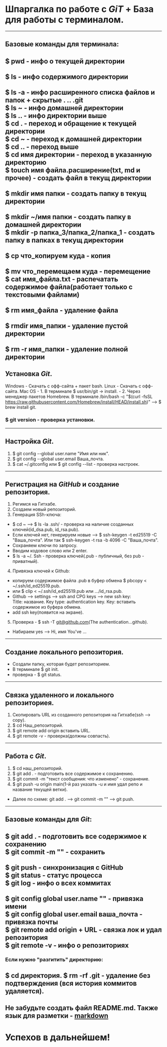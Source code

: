 # Шпаргалка по работе с *GiT* + База для работы с терминалом. 
---
## Базовые команды для терминала:


$ pwd - инфо о текущей директории<br>     
$ ls -  инфо содержимого директории<br>    
$ ls -a - инфо расширенного списка файлов и папок + скрытые . .. .git<br> 
$ ls ~ - инфо домашней директории<br> 
$ ls .. - инфо директории выше<br>
$ cd . - переход и обращение к текущей директории<br> 
$ cd ~ - переход к домашней директории<br>
$ cd .. - переход выше<br>
$ cd имя директории - переход в указанную директорию<br> 
$ touch имя файла.расширение(txt, md и прочее) - создать файл в текущ директории<br>  
$ mkdir имя папки - создать папку в текущ директории<br>  
$ mkdir ~/имя папки - создать папку в домашней директории<br> 
$ mkdir -p папка_3/папка_2/папка_1 - создать папку в папках в текущ директории<br>  
$ cp что_копируем куда - копия<br>  
$ mv что_перемещаем куда - перемещение<br> 
$ cat имя_файла.txt - распечатать содержимое файла(работает только с текстовыми файлами)<br>  
$ rm имя_файла - удаление файла<br>  
$ rmdir имя_папки - удаление пустой директории<br>  
$ rm -r имя_папки - удаление полной директории<br> 
---


## Установка *Git*. 
Windows - Скачать с офф-сайта + пакет bash. 
Linux - Скачать с офф-сайта. 
Mac OS - 1. В терминале $ usr/bin/git -> install. 
       - 2. Через менеджер пакетов Homebrew. 
В терминале /bin/bash -c "$(curl -fsSL https://raw.githubusercontent.com/Homebrew/install/HEAD/install.sh)" --> $ brew install git. 
### $ git version - проверка установки. 
---


## Настройка *Git*. 
1. $ git config --global user.name "Имя или ник". 
2. $ git config --global user.email Ваша_почта. 
3. $ cat ~/.gitconfig или $ git config --list - проверка настроек. 
---

## Регистрация на *GitHub* и создание репозитория. 
1. Регимся на Гитхабе. 
2. Создаем новый репозиторий. 
3. Генерация SSh-ключа:<br>  
- $ cd ~ --> $ ls -la .ssh/ - проверка на наличие созданных ключей(id_dsa.pub, id_rsa.pub). 
- Если ключей нет, генерируем новые --> $ ssh-keygen -t ed25519 -C "Ваша_почта". 
Или так $ ssh-keygen -t rsa -b 4096 -C "Ваша_почта". 
- Сохраняем ключи по запросу. 
- Вводим кодовое слово или 2 enter. 
- $ ls -a ~/. Ssh - проверка ключей(.pub - публичный, без pub - приватный). 
4. Привязка ключей к Github:<br>
- копируем содержимое файла .pub в буфер обмена $ pbcopy < ~/.ssh/id_ed25519.pub. 
- или $ clip < ~/.ssh/id_ed25519.pub или .../id_rsa.pub. 
- Github --> settings --> ssh and CPG keys --> new ssh key:<br>
Title: название. 
Key type: authentication key. 
Key: вставить содержимое из буфера обмена. 
- add ssh key(появится на экране). 
5. Проверка - $ ssh -T git@github.com(The authentication...github). 
- Набираем yes --> Hi, имя You've ...<br>
---

## Создание локального репозитория. 
- Создали папку, которая будет репозиторием. 
- В терминале $ git init. 
- проверка - $ git status. 
---

## Связка удаленного и локального репозиториея. 
1. Скопировать URL из созданного репозитория на Гитхабе(ssh --> copy). 
2. $ cd Наш_репозиторий. 
3. $ git remote add origin вставить URL. 
4. $ git remote -v - проверка(должны совпасть). 
----

## Работа с *Git*. 
1. $ cd наш_репозиторий. 
2. $ git add . - подготовить все содержимое к сохранению. 
3. $ git commit -m "текст сообщения: что изменено" - сохранение. 
4. $ git push -u origin main(1-й раз указать -u и имя удал репо и название текущей ветки). 
- Далее по схеме: git add . --> git commit -m "" --> git push. 
---

## Базовые команды для *Git*:<br>
$ git add . - подготовить все содержимое к сохранению<br> 
$ git commit -m "" - сохранить<br>  
$ git push - синхронизация с GitHub<br> 
$ git status - статус процесса<br> 
$ git log - инфо о всех коммитах<br>  
$ git config global user.name "" - привязка имени<br> 
$ git config global user.email ваша_почта - привязка почты<br> 
$ git remote add origin + URL - связка лок и удал репозитория<br> 
$ git remote -v - инфо о репозиториях<br> 
---

### Если нужно "разгитить" директорию:<br>

$ cd директория. 
$ rm -rf .git - удаление без подтверждения (вся история коммитов удаляется). 
---


Не забудьте создать файл README.md. 
Также язык для разметки - [markdown](https://www.markdownguide.org/cheat-sheet/)
---

# Успехов в дальнейшем!

